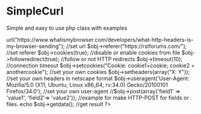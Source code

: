 SimpleCurl
==========
Simple and easy to use php class with examples

<?php 

//Simple Curl

//Author: Silviu Bogdan Stroe 

//Contact: silviu[at]silviu-s.com - www.silviu-s.com

include('scurl.php');

$obj = new curl;

$obj->url("https://www.whatismybrowser.com/developers/what-http-headers-is-my-browser-sending"); //set url

$obj->referer("https://rstforums.com/"); //set referer

$obj->cookies(true);  //disable or enable cookies from file

$obj->followredirect(true);  //follow or not HTTP redirects

$obj->timeout(10); //connection timeout

$obj->setcookies("Cookie: cookie1=cookie; cookie2 = anothercookie"); //set your own cookies

$obj->setheaders(array("X: Y")); //set your own headers in netscape format

$obj->useragent('User-Agent: Mozilla/5.0 (X11; Ubuntu; Linux x86_64; rv:34.0) Gecko/20100101 Firefox/34.0'); //set your own user-agent

//$obj->post(array('field1' => 'value1', 'field2'=> 'value2')); //example for make HTTP-POST for fields or files. 

echo $obj->getdata(); //get result

?>
